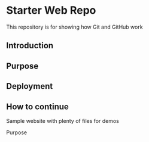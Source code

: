 # Starter Web Repo

This repository is for showing how Git and GitHub work

## Introduction

## Purpose

## Deployment

## How to continue


Sample website with plenty of files for demos

Purpose